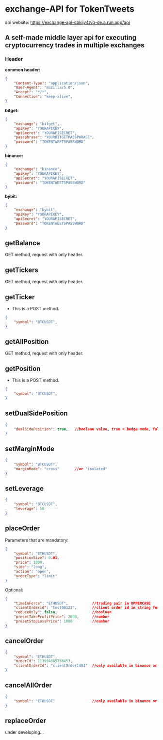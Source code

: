 # exchange-API for TokenTweets
api website: https://exchange-api-cbkijv4tvq-de.a.run.app/api

## A self-made middle layer api for executing cryptocurrency trades in multiple exchanges


### Header
**common header:**
```json
{
    "Content-Type": "application/json",
    "User-Agent": "mozilla/5.0",
    "Accept": "*/*",
    "Connection": "keep-alive",
}
```
**bitget:**
```json
{
    "exchange": "bitget",
    "apiKey": "YOURAPIKEY",
    "apiSecret": "YOURAPISECRET",
    "passphrase": "YOURBITGETPASSPHRASE",
    "password": "TOKENTWEETSPASSWORD"
}
```
**binance:**
```json
{
    "exchange": "binance",
    "apiKey": "YOURAPIKEY",
    "apiSecret": "YOURAPISECRET",
    "password": "TOKENTWEETSPASSWORD"
}
```
**bybit:**
```json
{
    "exchange": "bybit",
    "apiKey": "YOURAPIKEY",
    "apiSecret": "YOURAPISECRET",
    "password": "TOKENTWEETSPASSWORD"
}
```

## getBalance

GET method, request with only header.

## getTickers

GET method, request with only header.

## getTicker

* This is a POST method.
```json
{
    "symbol": "BTCUSDT",
}
```

## getAllPosition

GET method, request with only header.

## getPosition

* This is a POST method.
```json
{
    "symbol": "BTCUSDT",
}
```

## setDualSidePosition
```json
{
    "dualSidePosition": true,   //boolean value, true = hedge mode, false = one-way mode.
}
```

## setMarginMode
```json
{
    "symbol": "BTCUSDT",
    "marginMode": "cross"       //or "isolated"
}
```

## setLeverage
```json
{
    "symbol": "BTCUSDT",
    "leverage": 50
}
```

## placeOrder
Parameters that are mandatory:
```json
{
    "symbol": "ETHUSDT",
    "positionSize": 0.01,
    "price": 1000,
    "side": "long",
    "action": "open",
    "orderType": "limit"
}
```
Optional:
```json
{
    "timeInForce": "ETHUSDT",           //trading pair in UPPERCASE
    "clientOrderid": "test00123",       //client order id in string format
    "reduceOnly": false,                //boolean
    "presetTakeProfitPrice": 2000,      //number
    "presetStopLossPrice": 1000         //number
}
```

## cancelOrder
```json
{
    "symbol": "ETHUSDT",
    "orderId": 113994385738453,
    "clientOrderId": "clientOrderId01"  //only available in binance or bybit
}
```

## cancelAllOrder
```json
{
    "symbol": "ETHUSDT"                 //only available in binance or bybit
}
```

## replaceOrder

under developing...